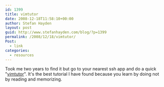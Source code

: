 ```yaml
---
id: 1399
title: vimtutor
date: 2008-12-18T11:58:10+00:00
author: Stefan Hayden
layout: post
guid: http://www.stefanhayden.com/blog/?p=1399
permalink: /2008/12/18/vimtutor/
Post:
  - link
categories:
  - resources
---
```

Took me two years to find it but go to your nearest ssh app and do a quick "<a href="http://linuxcommand.gds.tuwien.ac.at/man_pages/vimtutor1.html">vimtutor</a>". It's the best tutorial I have found because you learn by doing not by reading and memorizing.